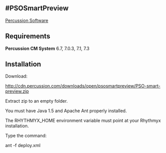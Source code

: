 #PSOSmartPreview
---
[Percussion Software](http://www.percussion.com "Percussion Software")

## Requirements
**Percussion CM System** 6.7, 7.0.3, 7.1, 7.3

## Installation

Download: 

http://cdn.percussion.com/downloads/open/psosmartpreview/PSO-smart-preview.zip

Extract zip to an empty folder.

You must have Java 1.5 and Apache Ant properly installed. 

The RHYTHMYX_HOME environment variable must point at your 
Rhythmyx installation.  

Type the command: 

ant -f deploy.xml 
